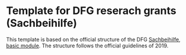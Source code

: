 # Template for DFG reserach grants (Sachbeihilfe)

This template is based on the official structure of the DFG [Sachbeihilfe](http://www.dfg.de/foerderung/programme/einzelfoerderung/sachbeihilfe/), [basic module](http://www.dfg.de/formulare/52_01/index.jsp). The structure follows the official guidelines of 2019. 

